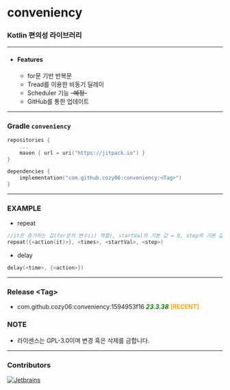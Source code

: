 # conveniency

### Kotlin 편의성 라이브러리

---

* #### Features
    * for문 기반 반복문
    * Tread를 이용한 비동기 딜레이
    * Scheduler 기능 ~~-예정-~~
    * GitHub를 통한 업데이트

---

### Gradle `conveniency`

```kotlin
repositories {
    ...
    maven { url = uri("https://jitpack.io") }
}
```

```kotlin
dependencies {
    implementation("com.github.cozy06:conveniency:<Tag>")
}
```

---

### EXAMPLE

* repeat
```kotlin
//it은 증가하는 값(for문의 변수(i) 역할), startVal의 기본 값 = 0, step의 기본 값 = 1
repeat({<action(it)>}, <times>, <startVal>, <step>)
```

* delay
```kotlin
delay(<time>, {<action>})
```

---

### Release \<Tag>

* com.github.cozy06:conveniency:1594953f16 **_<span style="color:green">23.3.38_**</span> **<span style="color:orange">[RECENT]</span>**

### NOTE

* 라이센스는 GPL-3.0이며 변경 혹은 삭제를 금합니다.

---

### Contributors


[![Jetbrains](https://i.ibb.co/fp0CyZ7/jetbrains.png)](https://jb.gg/OpenSource)
